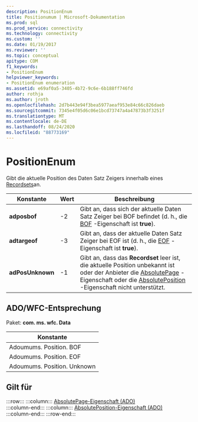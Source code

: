```yaml
---
description: PositionEnum
title: Positionumum | Microsoft-Dokumentation
ms.prod: sql
ms.prod_service: connectivity
ms.technology: connectivity
ms.custom: ''
ms.date: 01/19/2017
ms.reviewer: ''
ms.topic: conceptual
apitype: COM
f1_keywords:
- PositionEnum
helpviewer_keywords:
- PositionEnum enumeration
ms.assetid: e69af0a5-3405-4b72-9c6e-6b188ff746fd
author: rothja
ms.author: jroth
ms.openlocfilehash: 2d7b443e94f3bea5977aeaf953e84c66c826daeb
ms.sourcegitcommit: 7345e4f05d6c06e1bcd73747a4a47873b3f3251f
ms.translationtype: MT
ms.contentlocale: de-DE
ms.lasthandoff: 08/24/2020
ms.locfileid: "88773169"
---
```

# <a name="positionenum"></a>PositionEnum
Gibt die aktuelle Position des Daten Satz Zeigers innerhalb eines [Recordsets](./recordset-object-ado.md)an.  
  
|Konstante|Wert|Beschreibung|  
|--------------|-----------|-----------------|  
|**adposbof**|-2|Gibt an, dass sich der aktuelle Daten Satz Zeiger bei BOF befindet (d. h., die [BOF](./bof-eof-properties-ado.md) -Eigenschaft ist **true**).|  
|**adtargeof**|-3|Gibt an, dass der aktuelle Daten Satz Zeiger bei EOF ist (d. h., die [EOF](./bof-eof-properties-ado.md) -Eigenschaft ist **true**).|  
|**adPosUnknown**|-1|Gibt an, dass das **Recordset** leer ist, die aktuelle Position unbekannt ist oder der Anbieter die [AbsolutePage](./absolutepage-property-ado.md) -Eigenschaft oder die [AbsolutePosition](./absoluteposition-property-ado.md) -Eigenschaft nicht unterstützt.|  
  
## <a name="adowfc-equivalent"></a>ADO/WFC-Entsprechung  
 Paket: **com. ms. wfc. Data**  
  
|Konstante|  
|--------------|  
|Adoumums. Position. BOF|  
|Adoumums. Position. EOF|  
|Adoumums. Position. Unknown|  
  
## <a name="applies-to"></a>Gilt für  

:::row:::
    :::column:::
        [AbsolutePage-Eigenschaft (ADO)](./absolutepage-property-ado.md)  
    :::column-end:::
    :::column:::
        [AbsolutePosition-Eigenschaft (ADO)](./absoluteposition-property-ado.md)  
    :::column-end:::
:::row-end:::